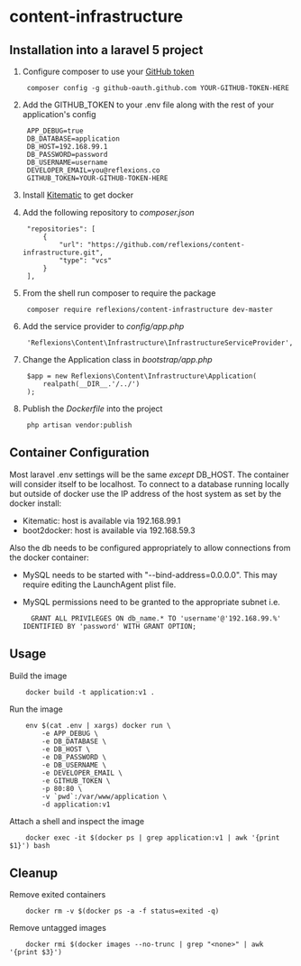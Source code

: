 # content-infrastructure

## Installation into a laravel 5 project

1. Configure composer to use your [GitHub token](https://github.com/settings/tokens/new)

        composer config -g github-oauth.github.com YOUR-GITHUB-TOKEN-HERE

2. Add the GITHUB_TOKEN to your .env file along with the rest of your application's config

        APP_DEBUG=true
        DB_DATABASE=application
        DB_HOST=192.168.99.1
        DB_PASSWORD=password
        DB_USERNAME=username
        DEVELOPER_EMAIL=you@reflexions.co
        GITHUB_TOKEN=YOUR-GITHUB-TOKEN-HERE

2. Install [Kitematic](https://kitematic.com/) to get docker

3. Add the following repository to _composer.json_

        "repositories": [
            {
                "url": "https://github.com/reflexions/content-infrastructure.git",
                "type": "vcs"
            }
        ],

3. From the shell run composer to require the package

        composer require reflexions/content-infrastructure dev-master

4. Add the service provider to _config/app.php_

        'Reflexions\Content\Infrastructure\InfrastructureServiceProvider',
        
5. Change the Application class in _bootstrap/app.php_

        $app = new Reflexions\Content\Infrastructure\Application(
            realpath(__DIR__.'/../')
        );

6. Publish the _Dockerfile_ into the project

        php artisan vendor:publish

## Container Configuration

Most laravel .env settings will be the same *except* DB_HOST.  The container will consider itself to be localhost.  To connect to a database running locally but outside of docker use the IP address of the host system as set by the docker install:

* Kitematic: host is available via 192.168.99.1
* boot2docker: host is available via 192.168.59.3

Also the db needs to be configured appropriately to allow connections from the docker container:

* MySQL needs to be started with "--bind-address=0.0.0.0".  This may require editing the LaunchAgent plist file.
* MySQL permissions need to be granted to the appropriate subnet i.e. 

        GRANT ALL PRIVILEGES ON db_name.* TO 'username'@'192.168.99.%' IDENTIFIED BY 'password' WITH GRANT OPTION;

## Usage

Build the image

        docker build -t application:v1 .

Run the image

        env $(cat .env | xargs) docker run \
            -e APP_DEBUG \
            -e DB_DATABASE \
            -e DB_HOST \
            -e DB_PASSWORD \
            -e DB_USERNAME \
            -e DEVELOPER_EMAIL \
            -e GITHUB_TOKEN \
            -p 80:80 \
            -v `pwd`:/var/www/application \
            -d application:v1

Attach a shell and inspect the image

        docker exec -it $(docker ps | grep application:v1 | awk '{print $1}') bash

## Cleanup

Remove exited containers

        docker rm -v $(docker ps -a -f status=exited -q)

Remove untagged images

        docker rmi $(docker images --no-trunc | grep "<none>" | awk '{print $3}')
